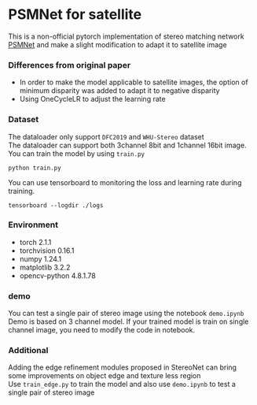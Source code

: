 # PSMNet for satellite
This is a non-official pytorch implementation of stereo matching network [PSMNet](https://arxiv.org/abs/1803.08669) and make a slight modification to adapt it to satellite image
### Differences from original paper
- In order to make the model applicable to satellite images, the option of minimum disparity was added to adapt it to negative disparity
- Using OneCycleLR to adjust the learning rate

### Dataset
The dataloader only support `DFC2019` and `WHU-Stereo` dataset<br />
The dataloader can support both 3channel 8bit and 1channel 16bit image. <br />
You can train the model by using `train.py`

```
python train.py
```
You can use tensorboard to monitoring the loss and learning rate during training.

```
tensorboard --logdir ./logs
```

### Environment
- torch                     2.1.1
- torchvision               0.16.1
- numpy                     1.24.1
- matplotlib                3.2.2
- opencv-python             4.8.1.78

### demo
You can test a single pair of stereo image using the notebook `demo.ipynb`<br />
Demo is based on 3 channel model. If your trained model is train on single channel image, you need to modify the code in notebook.

### Additional
Adding the edge refinement modules proposed in StereoNet can bring some improvements on object edge and texture less region<br />
Use `train_edge.py` to train the model and also use `demo.ipynb` to test a single pair of stereo image